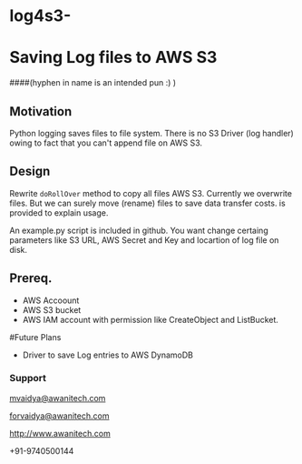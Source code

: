 # log4s3-



# Saving Log files to AWS S3 
####(hyphen in name is an intended pun :) )

## Motivation
Python logging saves files to file system. There is no S3 Driver (log handler) owing to fact that you can't append file on AWS S3. 

## Design
Rewrite `doRollOver`  method to copy all files AWS S3. Currently we overwrite files. But we can surely move (rename) files to 
save data transfer costs. is provided to explain usage. 


An example.py script is included in github. You want change certaing parameters like S3 URL, AWS Secret and Key and locartion of log file on disk.

## Prereq.
* AWS Accoount
* AWS S3 bucket 
* AWS IAM account with permission like CreateObject and ListBucket.


#Future Plans
* Driver to save Log entries to AWS DynamoDB


### Support

mvaidya@awanitech.com

forvaidya@awanitech.com

http://www.awanitech.com

+91-9740500144

